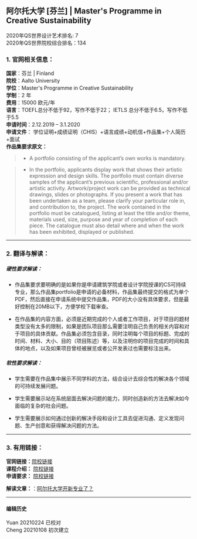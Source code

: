 ## 阿尔托大学 [芬兰] | Master's Programme in Creative Sustainability

2020年QS世界设计艺术排名: 7  
2020年QS世界院校综合排名：134  

### 1. 官网相关信息：

**国家**：芬兰 | Finland  
**院校**：Aalto University  
**学位**：Master's Programme in Creative Sustainability  
**学制**：2 年  
**费用**：15000 欧元/年  
**语言**：TOEFL总分不低于92，写作不低于22；
         IETLS 总分不低于6.5，写作不低于5.5   
**申请时间**：2.12.2019 – 3.1.2020  
**申请文件**： 学位证明+成绩证明（CHIS）+语言成绩+动机信+作品集+个人简历+面试  
**作品集要求原文：**   

> - A portfolio consisting of the applicant’s own works is mandatory.

> - In the portfolio, applicants display work that shows their artistic expression and design skills. The portfolio must contain diverse samples of the applicant’s previous scientific, professional and/or artistic activity. Artwork/project work can be provided as technical drawings, slides or photographs. If you present a work that has been undertaken as a team, please clarify your particular role in, and contribution to, the project. The work contained in the portfolio must be catalogued, listing at least the title and/or theme, materials used, size, purpose and year of completion of each piece. The catalogue must also detail where and when the work has been exhibited, displayed or published.  

---


### 2. 翻译与解读：

##### 硬性要求解读：
- 作品集要求要明确的是如果你是申请建筑学院或者设计学院授课的CS可持续专业，那么作品集portfolio是申请的必备材料，作品集最终提交的格式为单个PDF，然后直接在申请系统中提交作品集，PDF的大小没有具体要求，但是最好控制在20MB以下，方便学校下载审查。

- 在作品集的内容方面，必须是近期完成的个人或者工作项目，对于项目的题材类型没有太多的限制，如果是团队项目那么需要注明自己负责的相关内容和对于项目的具体贡献。作品集必须包含目录，同时注明每个项目的标题、完成的时间、材料、大小、目的（项目陈述）等，以及注明你的项目完成的时间和具体的地点，以及如果项目曾经被展览或者公开发表过也需要标注出来。


##### 软性要求解读：
- 学生需要在作品集中展示不同学科的方法，结合设计去综合性的解决各个领域的可持续发展问题。

- 学生需要展示站在系统层面去解决问题的能力，同时创造新的方法去解决如今面临的复杂的社会问题。

- 学生需要展示如何通过创新的解决手段和设计工具去促进沟通、定义发现问题、生产创意和获得解决问题的方法。


---


### 3. 有用链接：

**官网链接：**[院校链接](https://www.aalto.fi/en/study-options/masters-programme-in-creative-sustainability-master-of-arts)  
**课程介绍：** [院校链接](https://www.aalto.fi/en/study-options/masters-programme-in-creative-sustainability-master-of-arts)  
**申请要求：** [院校链接](https://www.aalto.fi/study-at-aalto/admission-to-master-of-arts-2-yrs)


**解读文章：**：[阿尔托大学开新专业了？](http://www.makebi.net/33709.html)  


---


#### 编辑历史
Yuan 20210224 已校对    
Cheng 20210108 初次建立  
